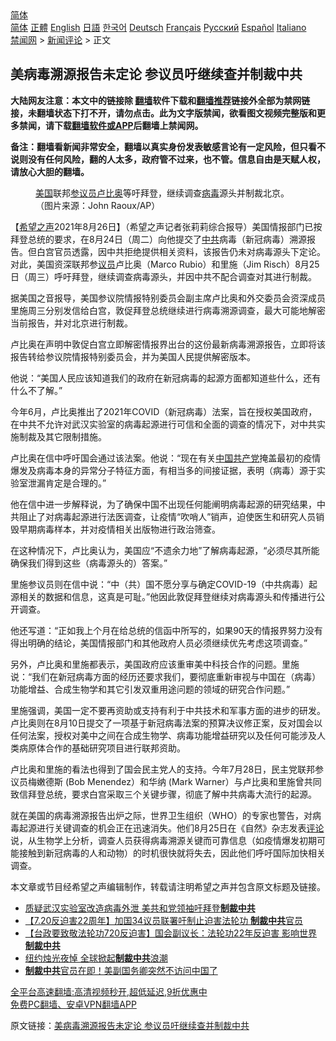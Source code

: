  <!-- 面包屑导航 --> <div class="breadcrumb"><!-- GTranslate: https://gtranslate.io/ -->  <div class="switcher notranslate">  <div class="selected">  <a href="#" onclick="return false;"> 简体</a>  </div>  <div class="option">  <a href="https://www.bannedbook.org" onclick="doGTranslate('zh-CN|zh-CN');jQuery('div.switcher div.selected a').html(jQuery(this).html());return false;" title="简体中文" class="nturl selected"> 简体</a>  <a href="https://www.bannedbook.org/zh-tw/" onclick="doGTranslate('zh-CN|zh-TW');jQuery('div.switcher div.selected a').html(jQuery(this).html());return false;" title="繁體中文" class="nturl"> 正體</a>  <a href="https://www.bannedbook.org/en/" onclick="doGTranslate('zh-CN|en');jQuery('div.switcher div.selected a').html(jQuery(this).html());return false;" title="English" class="nturl"> English</a>  <a href="https://www.bannedbook.org/ja/" onclick="doGTranslate('zh-CN|ja');jQuery('div.switcher div.selected a').html(jQuery(this).html());return false;" title="日本語" class="nturl"> 日語</a>  <a href="https://www.bannedbook.org/ko/" onclick="doGTranslate('zh-CN|ko');jQuery('div.switcher div.selected a').html(jQuery(this).html());return false;" title="한국어" class="nturl"> 한국어</a>  <a href="https://www.bannedbook.org/de/" onclick="doGTranslate('zh-CN|de');jQuery('div.switcher div.selected a').html(jQuery(this).html());return false;" title="Deutsch" class="nturl"> Deutsch</a>  <a href="https://www.bannedbook.org/fr/" onclick="doGTranslate('zh-CN|fr');jQuery('div.switcher div.selected a').html(jQuery(this).html());return false;" title="Français" class="nturl"> Français</a>  <a href="https://www.bannedbook.org/ru/" onclick="doGTranslate('zh-CN|ru');jQuery('div.switcher div.selected a').html(jQuery(this).html());return false;" title="Русский" class="nturl"> Русский</a>  <a href="https://www.bannedbook.org/es/" onclick="doGTranslate('zh-CN|es');jQuery('div.switcher div.selected a').html(jQuery(this).html());return false;" title="Español" class="nturl"> Español</a>  <a href="https://www.bannedbook.org/it/" onclick="doGTranslate('zh-CN|it');jQuery('div.switcher div.selected a').html(jQuery(this).html());return false;" title="Italiano" class="nturl"> Italiano</a>  </div>  </div>      <div class='breadcrumb-sub'><!-- Breadcrumb NavXT 6.3.0 --> <a href="https://www.bannedbook.org/" class="home">禁闻网</a> &gt; <a href="https://www.bannedbook.org/bnews/comments/" class="category">新闻评论</a> &gt; 正文</div></div><h2>美病毒溯源报告未定论 参议员吁继续查并制裁中共</h2> <p class="notice"><b>大陆网友注意：本文中的链接除 <a href="https://github.com/bannedbook/fanqiang" >翻墙</a>软件下载和<a href="https://github.com/killgcd/justmysocks/blob/master/README.md">翻墙推荐</a>链接外全部为禁网链接，未翻墙状态下打不开，请勿点击。此为文字版禁闻，欲看图文视频完整版和更多禁闻，请下载<a href="https://github.com/bannedbook/fanqiang">翻墙软件或APP</a>后翻墙上禁闻网。</p><p>备注：翻墙看新闻非常安全，翻墙以真实身份发表敏感言论有一定风险，但只看不说则没有任何风险，翻的人太多，政府管不过来，也不管。信息自由是天赋人权，请放心大胆的翻墙。</b></p>  <div class="entry"> <figure> <p><figcaption><a href="https://www.bannedbook.org/bnews/tag/%e7%be%8e%e5%9b%bd/" class="st_tag internal_tag" rel="tag" title="标签 美国 下的日志">美国</a>联邦<a href="https://www.bannedbook.org/bnews/tag/%e5%8f%82%e8%ae%ae%e5%91%98/" class="st_tag internal_tag" rel="tag" title="标签 参议员 下的日志">参议员</a><a href="https://www.bannedbook.org/bnews/tag/%e5%8d%a2%e6%af%94%e5%a5%a5/" class="st_tag internal_tag" rel="tag" title="标签 卢比奥 下的日志">卢比奥</a>等吁拜登，继续调查<a href="https://www.bannedbook.org/bnews/tag/%e7%97%85%e6%af%92/" class="st_tag internal_tag" rel="tag" title="标签 病毒 下的日志">病毒</a>源头并制裁北京。（图片来源：John Raoux/AP）</figcaption></figure> <p>【<span class='wp_keywordlink_affiliate'><a href="https://www.soundofhope.org" title="希望之声" target="_blank">希望之声</a></span>2021年8月26日】（希望之声记者张莉莉综合报导）美国情报部门已按拜登总统的要求，在8月24日（周二）向他提交了<a href="https://www.bannedbook.org/bnews/tag/%e4%b8%ad%e5%85%b1/" class="st_tag internal_tag" rel="tag" title="标签 中共 下的日志">中共</a>病毒（新冠病毒）溯源报告。但白宫官员透露，因中共拒绝提供相关资料，该报告仍未对病毒源头下定论。对此，美国资深联邦参<a href="https://www.bannedbook.org/bnews/tag/%e8%ae%ae%e5%91%98/" class="st_tag internal_tag" rel="tag" title="标签 议员 下的日志">议员</a>卢比奥（Marco Rubio）和里施（Jim Risch）8月25日（周三）呼吁拜登，继续调查病毒源头，并因中共不配合调查对其进行制裁。</p> <p>据美国之音报导，美国参议院情报特别委员会副主席卢比奥和外交委员会资深成员里施周三分别发信给白宫，敦促拜登总统继续进行病毒溯源调查，最大可能地解密当前报告，并对北京进行制裁。</p> <p>卢比奥在声明中敦促白宫立即解密情报界出台的这份最新病毒溯源报告，立即将该报告转给参议院情报特别委员会，并为美国人民提供解密版本。</p> <p>他说：“美国人民应该知道我们的政府在新冠病毒的起源方面都知道些什么，还有什么不了解。”</p>  <p>今年6月，卢比奥推出了2021年COVID（新冠病毒）法案，旨在授权美国政府，在中共不允许对武汉实验室的病毒起源进行可信和全面的调查的情况下，对中共实施制裁及其它限制措施。</p> <p>卢比奥在信中呼吁国会通过该法案。他说：“现在有关<span class='wp_keywordlink_affiliate'><a href="https://www.bannedbook.org/" title="中国" target="_blank">中国</a></span><a href="https://www.bannedbook.org/bnews/tag/%e5%85%b1%e4%ba%a7%e5%85%9a/" class="st_tag internal_tag" rel="tag" title="标签 共产党 下的日志">共产党</a>掩盖最初的疫情爆发及病毒本身的异常分子特征方面，有相当多的间接证据，表明（病毒）源于实验室泄漏肯定是合理的。”</p> <p>他在信中进一步解释说，为了确保中国不出现任何能阐明病毒起源的研究结果，中共阻止了对病毒起源进行法医调查，让疫情“吹哨人”销声，迫使医生和研究人员销毁早期病毒样本，并对疫情相关出版物进行政治筛查。</p> <p>在这种情况下，卢比奥认为，美国应“不遗余力地”了解病毒起源，“必须尽其所能确保我们得到这些（病毒源头的）答案。”</p>  <p>里施参议员则在信中说：“中（共）国不愿分享与确定COVID-19（中共病毒）起源相关的数据和信息，这真是可耻。”他因此敦促拜登继续对病毒源头和传播进行公开调查。</p> <p>他还写道：“正如我上个月在给总统的信函中所写的，如果90天的情报界努力没有得出明确的结论，美国情报部门和其他政府人员必须继续优先考虑这项调查。”</p> <p>另外，卢比奥和里施都表示，美国政府应该重审美中科技合作的问题。里施说：“我们在新冠病毒方面的经历还要求我们，要彻底重新审视与中国在（病毒）功能增益、合成生物学和其它引发双重用途问题的领域的研究合作问题。”</p> <p>里施强调，美国一定不要再资助或支持有利于中共技术和军事方面的进步的研发。卢比奥则在8月10日提交了一项基于新冠病毒法案的预算决议修正案，反对国会以任何法案，授权对美中之间在合成生物学、病毒功能增益研究以及任何可能涉及人类病原体合作的基础研究项目进行联邦资助。</p>  <p>卢比奥和里施的看法也得到了国会民主党人的支持。今年7月28日，民主党联邦参议员梅嫩德斯 (Bob Menendez）和华纳 (Mark Warner）与卢比奥和里施曾共同致信拜登总统，要求白宫采取三个关键步骤，彻底了解中共病毒大流行的起源。</p> <p>就在美国的病毒溯源报告出炉之际，世界卫生组织（WHO）的专家也警告，对病毒起源进行关键调查的机会正在迅速消失。他们8月25日在《自然》杂志发表<span class='wp_keywordlink_affiliate'><a href="https://www.bannedbook.org/bnews/comments/" title="新闻评论" target="_blank">评论</a></span>说，从生物学上分析，调查人员获得病毒溯源关键而可靠信息（如疫情爆发初期可能接触到新冠病毒的人和动物）的时机很快就将失去，因此他们呼吁国际加快相关调查。</p> <p>本文章或节目经希望之声编辑制作，转载请注明希望之声并包含原文标题及链接。 </p> <ul class='op-related-articles' title='相关阅读'> <li><a href='https://www.bannedbook.org/bnews/comments/20210809/1603223.html' target='_blank'>质疑武汉实验室改造病毒外泄 美共和党领袖吁拜登<b>制裁中共</b></a></li> <li><a href='https://www.bannedbook.org/bnews/comments/20210721/1590966.html' target='_blank'>【7.20反迫害22周年】加国34议员联署吁制止迫害法轮功 <b>制裁中共</b>官员</a></li> <li><a href='https://www.bannedbook.org/bnews/taiwannews/20210720/1590782.html' target='_blank'>【台政要致敬法轮功720反迫害】国会副议长：法轮功22年反迫害 影响世界<b>制裁中共</b></a></li> <li><a href='https://www.bannedbook.org/bnews/bannedvideo/20210720/1590477.html' target='_blank'>纽约烛光夜悼 全球掀起<b>制裁中共</b>浪潮</a></li> <li><a href='https://www.bannedbook.org/bnews/comments/20210717/1588638.html' target='_blank'><b>制裁中共</b>官员在即！美副国务卿突然不访问中国了</a></li> </ul> <p class="texttj"> <a href="https://github.com/bannedbook/fanqiang/wiki/V2ray%E6%9C%BA%E5%9C%BA" target="_blank">全平台高速翻墙:高清视频秒开,超低延迟,9折优惠中</a><br/> <a href="https://github.com/bannedbook/fanqiang/wiki/%E7%A6%81%E9%97%BB%E7%BD%91%E5%AE%89%E5%8D%93%E7%BF%BB%E5%A2%99%E6%96%B0%E9%97%BBAPP" target="_blank">免费PC翻墙、安卓VPN翻墙APP</a></p> <p>原文链接：<a class="src_link"  href="https://www.soundofhope.org/post/539207" target="_blank">美病毒溯源报告未定论 参议员吁继续查并制裁中共</a></p><a name='sharetosocial'></a>  <div style="margin-bottom:5px;padding-bottom:5px;clear:both"> <div id="archive-pix-1" class="banner-ads"> <!-- AuctionX Display platform tag START --> <div id="26318x728x90x621x_ADSLOT2" clicktrack="%%CLICK_URL_ESC%%"></div> <!-- AuctionX Display platform tag END --> </div> <div id="archive-pix-2" class="banner-ads"> <!-- AuctionX Display platform tag START --> <div id="26315x300x250x621x_ADSLOT2" clicktrack="%%CLICK_URL_ESC%%"></div> <!-- AuctionX Display platform tag END --> </div> </div>  <div id="archive-pix-1" class="banner-ads"> <!-- AuctionX Display platform tag START --> <div id="26318x728x90x621x_ADSLOT3" clicktrack="%%CLICK_URL_ESC%%"></div> <!-- AuctionX Display platform tag END --> </div> </div><!--END ENTRY--> 